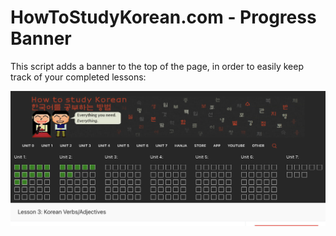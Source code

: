 # HowToStudyKorean.com - Progress Banner

This script adds a banner to the top of the page, in order to easily keep track of your completed lessons:

![HTSK - Progress Banner](progress-banner.png)